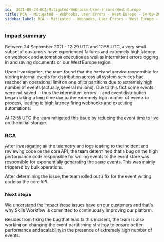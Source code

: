 ```yaml
---
id:  2021-09-24-RCA-Mitigated-Webhooks-User-Errors-West-Europe
title: RCA - Mitigated - Webhooks, User Errors - West Europe - 24-09-2021
sidebar_label: RCA - Mitigated - Webhooks, User Errors - West Europe - 24-09-2021
---
```


### Impact summary

Between 24 September 2021 - 12:29 UTC and 12:55 UTC, a very small subset of customers have experienced failures and extremely high latency on webhook and automation execution as well as intermittent errors logging in and saving documents on our West Europe region.  

Upon investigation, the team found that the backend service responsible for storing internal events for distribution across all system services had reached an operational limit on one of its partitions due to extremely high number of events (actually, several millions). Due to this fact some events were not saved -- thus the intermittent errors -- and event distribution began taking a long time due to the extremely high number of events to process, leading to high latency firing webhooks and executing automations. 

At 12:55 UTC the team mitigated this issue by reducing the event time to live on the initial storage.

### RCA

After investigating all the telemetry and logs leading to the incident and reviewing code on the core API, the team determined that a bug on the high performance code responsible for writing events to the event store was responsible for exponentially generating the same events. This was mainly triggered by bulk operations.

After determining the issue, the team rolled out a fix for the event writing code on the core API.

### Next steps

We understand the impact these issues have on our customers and that's why Skills Workflow is committed to continuously improving our platform.

Besides from fixing the bug that lead to this incident, the team is also working on changing the event partitioning strategy to ensure better performance and scalability in the presence of extremely high number of events.